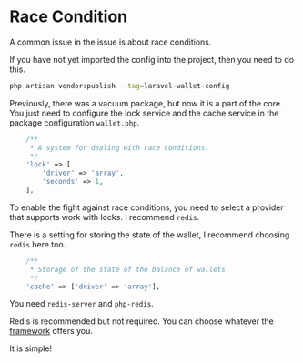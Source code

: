 # Race Condition

A common issue in the issue is about race conditions.

If you have not yet imported the config into the project, then you need to do this.
```bash
php artisan vendor:publish --tag=laravel-wallet-config
```

Previously, there was a vacuum package, but now it is a part of the core. You just need to configure the lock service and the cache service in the package configuration `wallet.php`.

```php
    /**
     * A system for dealing with race conditions.
     */
    'lock' => [
        'driver' => 'array',
        'seconds' => 1,
    ],
```

To enable the fight against race conditions, you need to select a provider that supports work with locks. I recommend `redis`.

There is a setting for storing the state of the wallet, I recommend choosing `redis` here too.

```php
    /**
     * Storage of the state of the balance of wallets.
     */
    'cache' => ['driver' => 'array'],
```

You need `redis-server` and `php-redis`.

Redis is recommended but not required. You can choose whatever the [framework](https://laravel.com/docs/8.x/cache#introduction) offers you.

It is simple!
